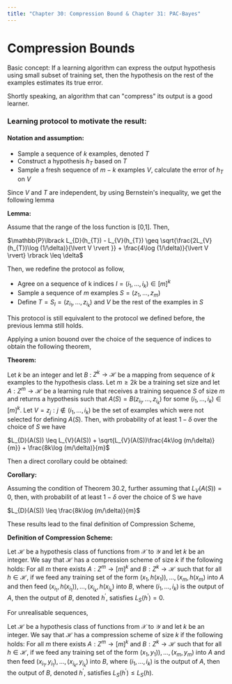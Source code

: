 ```yaml
---
title: "Chapter 30: Compression Bound & Chapter 31: PAC-Bayes"
---
```

# Compression Bounds

Basic concept:
If a learning algorithm can express the output hypothesis using small subset of training set, then the hypothesis on the rest of the examples estimates its true error.

Shortly speaking, an algorithm that can "compress" its output is a good learner.

### Learning protocol to motivate the result:

#### Notation and assumption:
* Sample a sequence of $\mathit{k}$ examples, denoted $\mathit{T}$
* Construct a hypothesis $\mathit{h}_{T}$ based on $\mathit{T}$
* Sample a fresh sequence of $m-k$ examples $V$, calculate the error of $\mathit{h}_{T}$ on $V$

Since $V$ and $T$ are independent, by using Bernstein's inequality, we get the following lemma

**Lemma:**

Assume that the range of the loss function is [0,1]. Then, 

$\mathbb{P}\lbrack L_{D}(h_{T}) - L_{V}(h_{T}) \geq \sqrt{\frac{2L_{V}(h_{T})\log (1/\delta)}{\lvert V \rvert }} + \frac{4\log (1/\delta)}{\lvert V \rvert}  \rbrack \leq \delta$

Then, we redefine the protocol as follow,
* Agree on a sequence of k indices $I = (i_{1},...,i_{k})\in [m]^{k}$
* Sample a sequence of $m$ examples $S = (z_{1},...,z_{m})$
* Define $T = S_{I} = (z_{i_{1}},...,z_{i_{k}})$ and $V$ be the rest of the examples in $S$

This protocol is still equivalent to the protocol we defined before, the previous lemma still holds.

Applying a union bouond over the choice of the sequence of indices to obtain the following theorem,

**Theorem:**

Let $k$ be an integer and let $B$ : $Z^{k} \to \mathcal{H}$ be a mapping from sequence of $k$ examples to the hypothesis class. Let $m \geq 2k$ be a training set size and let $A: Z^{m} \to \mathcal{H}$ be a learning rule that receives a training sequence $S$ of size $m$ and returns a hypothesis such that $A(S) = B(z_{i_{1}},...,z_{i_{k}})$ for some $(i_{1},...,i_{k})\in [m]^{k}$. Let $V = {z_{j}:j \not\in (i_{1},...,i_{k})}$ be the set of examples which were not selected for defining $A(S)$. Then, with probability of at least $1 - \delta$ over the choice of $S$ we have

$L_{D}(A(S)) \leq L_{V}(A(S)) + \sqrt{L_{V}(A(S))\frac{4k\log (m/\delta)}{m}} + \frac{8k\log (m/\delta)}{m}$

Then a direct corollary could be obtained:

**Corollary:**

Assuming the condition of Theorem 30.2, further assuming that $L_{V}(A(S)) = 0$, then, with probabilit of at least $1-\delta$ over the choice of S we have

$L_{D}(A(S)) \leq \frac{8k\log (m/\delta)}{m}$

These results lead to the final definition of Compression Scheme,

**Definition of Compression Scheme:**

Let $\mathcal{H}$ be a hypothesis class of functions from $\mathcal{X}$ to $\mathcal{Y}$ and let $k$ be an integer. We say that $\mathcal{H}$ has a compression scheme of size $k$ if the following holds:
For all $m$ there exists $A : Z^{m} \to [m]^{k}$ and $B : Z^{k} \to \mathcal{H}$ such that for all $h \in \mathcal{H}$, if we feed any training set of the form $(x_{1},h(x_{1})),...,(x_{m},h(x_{m})$ into $A$ and then feed $(x_{i_{1}},h(x_{i_{1}})),...,(x_{i_{k}},h(x_{i_{k}})$ into $B$, where $(i_{1},...,i_{k})$ is the output of $A$, then the output of $B$, denoted $h^\prime$, satisfies $L_{S}(h^\prime) = 0$.

For unrealisable sequences,

Let $\mathcal{H}$ be a hypothesis class of functions from $\mathcal{X}$ to $\mathcal{Y}$ and let $k$ be an integer. We say that $\mathcal{H}$ has a compression scheme of size $k$ if the following holds:
For all $m$ there exists $A : Z^{m} \to [m]^{k}$ and $B : Z^{k} \to \mathcal{H}$ such that for all $h \in \mathcal{H}$, if we feed any training set of the form $(x_{1},y_{1})),...,(x_{m},y_{m})$ into $A$ and then feed $(x_{i_{1}},y_{i_{1}}),...,(x_{i_{k}},y_{i_{k}})$ into $B$, where $(i_{1},...,i_{k})$ is the output of $A$, then the output of $B$, denoted $h^\prime$, satisfies $L_{S}(h^\prime) \leq L_{S}(h)$.



